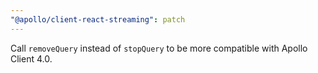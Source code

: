 ```yaml
---
"@apollo/client-react-streaming": patch
---
```


Call `removeQuery` instead of `stopQuery` to be more compatible with Apollo Client 4.0.

